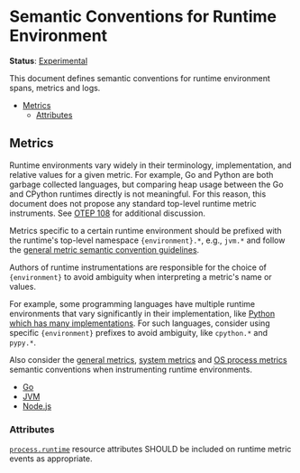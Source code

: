 <!--- Hugo front matter used to generate the website version of this page:
linkTitle: Runtime Environment
--->

# Semantic Conventions for Runtime Environment

**Status**: [Experimental][DocumentStatus]

This document defines semantic conventions for
runtime environment spans, metrics and logs.

<!-- Re-generate TOC with `markdown-toc --no-first-h1 -i` -->

<!-- toc -->

- [Metrics](#metrics)
  - [Attributes](#attributes)

<!-- tocstop -->

## Metrics

Runtime environments vary widely in their terminology, implementation, and
relative values for a given metric. For example, Go and Python are both
garbage collected languages, but comparing heap usage between the Go and
CPython runtimes directly is not meaningful. For this reason, this document
does not propose any standard top-level runtime metric instruments. See [OTEP
108](https://github.com/open-telemetry/oteps/pull/108/files) for additional
discussion.

Metrics specific to a certain runtime environment should be prefixed with
the runtime's top-level namespace `{environment}.*`, e.g., `jvm.*` and follow the
[general metric semantic convention guidelines](/docs/general/metrics.md#general-metric-semantic-conventions).

Authors of runtime instrumentations are responsible for the choice of
`{environment}` to avoid ambiguity when interpreting a metric's name or values.

For example, some programming languages have multiple runtime environments
that vary significantly in their implementation, like [Python which has many
implementations](https://wiki.python.org/moin/PythonImplementations). For
such languages, consider using specific `{environment}` prefixes to avoid
ambiguity, like `cpython.*` and `pypy.*`.

Also consider the
[general metrics](/docs/general/metrics.md#general-metric-semantic-conventions),
[system metrics](/docs/system/system-metrics.md) and
[OS process metrics](/docs/system/process-metrics.md)
semantic conventions when instrumenting runtime environments.

- [Go](go-metrics.md)
- [JVM](jvm-metrics.md)
- [Node.js](nodejs-metrics.md)

### Attributes

[`process.runtime`](/docs/resource/process.md#process-runtimes)
resource attributes SHOULD be included on runtime metric events as appropriate.

[DocumentStatus]: https://github.com/open-telemetry/opentelemetry-specification/tree/v1.33.0/specification/document-status.md
